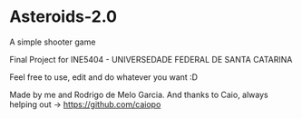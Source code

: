 # Asteroids-2.0
A simple shooter game

Final Project for INE5404 - UNIVERSEDADE FEDERAL DE SANTA CATARINA 

Feel free to use, edit and do whatever you want :D

Made by me and Rodrigo de Melo Garcia.
And thanks to Caio, always helping out -> https://github.com/caiopo
